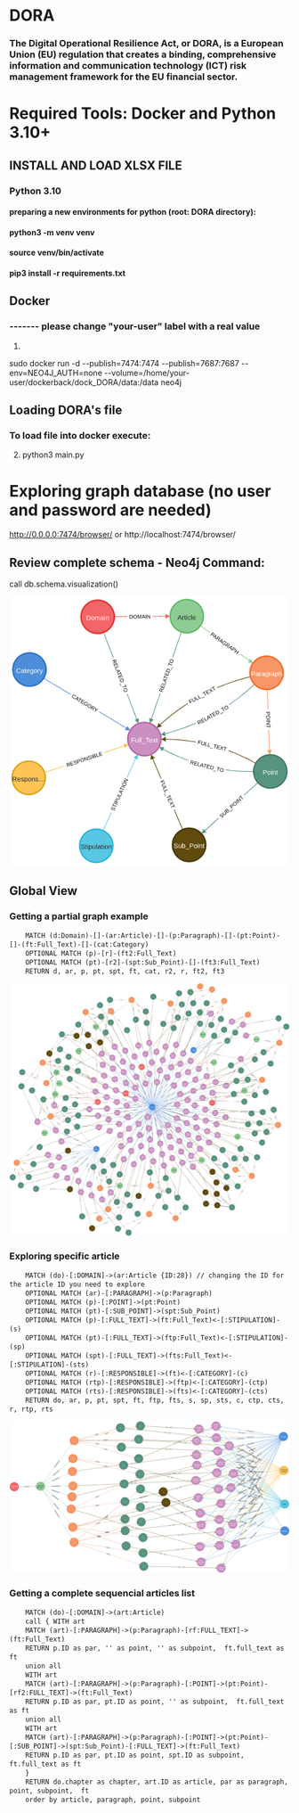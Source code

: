 # DORA
### The Digital Operational Resilience Act, or DORA, is a European Union (EU) regulation that creates a binding, comprehensive information and communication technology (ICT) risk management framework for the EU financial sector.

# Required Tools:  Docker and Python 3.10+

## INSTALL AND LOAD XLSX FILE
### Python 3.10
#### preparing a new environments for python (root: DORA directory):
#### python3 -m venv venv
#### source venv/bin/activate
#### pip3 install -r requirements.txt

## Docker
### ------- please change "your-user" label with a real value
1. 
sudo docker run -d --publish=7474:7474 --publish=7687:7687 --env=NEO4J_AUTH=none --volume=/home/your-user/dockerback/dock_DORA/data:/data neo4j


## Loading DORA's file
### To load file into docker execute: 
2. python3 main.py


# Exploring graph database (no user and password are needed)
http://0.0.0.0:7474/browser/   or http://localhost:7474/browser/


## Review complete schema - Neo4j Command: 
call db.schema.visualization()  

![schema visualization](DORAs_schema.png)


## Global View

### Getting a partial graph example
        MATCH (d:Domain)-[]-(ar:Article)-[]-(p:Paragraph)-[]-(pt:Point)-[]-(ft:Full_Text)-[]-(cat:Category)
        OPTIONAL MATCH (p)-[r]-(ft2:Full_Text)
        OPTIONAL MATCH (pt)-[r2]-(spt:Sub_Point)-[]-(ft3:Full_Text)
        RETURN d, ar, p, pt, spt, ft, cat, r2, r, ft2, ft3 

![Global View](complete_graph.png)


### Exploring specific article

        MATCH (do)-[:DOMAIN]->(ar:Article {ID:28}) // changing the ID for the article ID you need to explore
        OPTIONAL MATCH (ar)-[:PARAGRAPH]->(p:Paragraph)        
        OPTIONAL MATCH (p)-[:POINT]->(pt:Point)
        OPTIONAL MATCH (pt)-[:SUB_POINT]->(spt:Sub_Point)
        OPTIONAL MATCH (p)-[:FULL_TEXT]->(ft:Full_Text)<-[:STIPULATION]-(s)
        OPTIONAL MATCH (pt)-[:FULL_TEXT]->(ftp:Full_Text)<-[:STIPULATION]-(sp)
        OPTIONAL MATCH (spt)-[:FULL_TEXT]->(fts:Full_Text)<-[:STIPULATION]-(sts)
        OPTIONAL MATCH (r)-[:RESPONSIBLE]->(ft)<-[:CATEGORY]-(c)
        OPTIONAL MATCH (rtp)-[:RESPONSIBLE]->(ftp)<-[:CATEGORY]-(ctp)
        OPTIONAL MATCH (rts)-[:RESPONSIBLE]->(fts)<-[:CATEGORY]-(cts)
        RETURN do, ar, p, pt, spt, ft, ftp, fts, s, sp, sts, c, ctp, cts, r, rtp, rts


![Articles View](articles_graph.png)



### Getting a complete sequencial articles list
        MATCH (do)-[:DOMAIN]->(art:Article)        
        call { WITH art
        MATCH (art)-[:PARAGRAPH]->(p:Paragraph)-[rf:FULL_TEXT]->(ft:Full_Text) 
        RETURN p.ID as par, '' as point, '' as subpoint,  ft.full_text as ft
        union all
        WITH art
        MATCH (art)-[:PARAGRAPH]->(p:Paragraph)-[:POINT]->(pt:Point)-[rf2:FULL_TEXT]->(ft:Full_Text)
        RETURN p.ID as par, pt.ID as point, '' as subpoint,  ft.full_text as ft
        union all
        WITH art
        MATCH (art)-[:PARAGRAPH]->(p:Paragraph)-[:POINT]->(pt:Point)-[:SUB_POINT]->(spt:Sub_Point)-[:FULL_TEXT]->(ft:Full_Text)
        RETURN p.ID as par, pt.ID as point, spt.ID as subpoint,  ft.full_text as ft
        }
        RETURN do.chapter as chapter, art.ID as article, par as paragraph, point, subpoint,  ft
        order by article, paragraph, point, subpoint